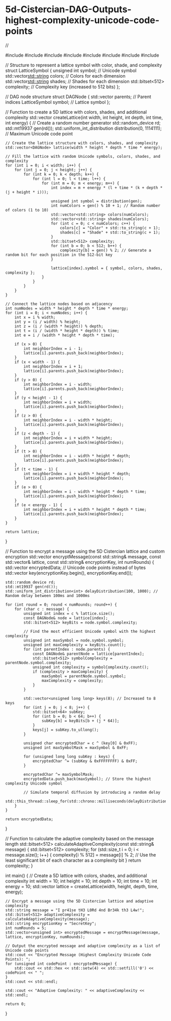 # 5d-Cistercian-DAG-Outputs-highest-complexity-unicode-code-points
//

#include <iostream>
#include <vector>
#include <random>
#include <bitset>
#include <sstream>
#include <iomanip>
#include <chrono>
#include <thread>

// Structure to represent a lattice symbol with color, shade, and complexity
struct LatticeSymbol {
    unsigned int symbol;                // Unicode symbol
    std::vector<std::string> colors;    // Colors for each dimension
    std::vector<std::string> shades;    // Shades for each dimension
    std::bitset<512> complexity;        // Complexity key (increased to 512 bits)
};

// DAG node structure
struct DAGNode {
    std::vector<int> parents; // Parent indices
    LatticeSymbol symbol;     // Lattice symbol
};

// Function to create a 5D lattice with colors, shades, and additional complexity
std::vector<DAGNode> createLattice(int width, int height, int depth, int time, int energy) {
    // Create a random number generator
    std::random_device rd;
    std::mt19937 gen(rd());
    std::uniform_int_distribution<unsigned int> distribution(0, 1114111); // Maximum Unicode code point

    // Create the lattice structure with colors, shades, and complexity
    std::vector<DAGNode> lattice(width * height * depth * time * energy);

    // Fill the lattice with random Unicode symbols, colors, shades, and complexity
    for (int i = 0; i < width; i++) {
        for (int j = 0; j < height; j++) {
            for (int k = 0; k < depth; k++) {
                for (int l = 0; l < time; l++) {
                    for (int m = 0; m < energy; m++) {
                        int index = m + energy * (l + time * (k + depth * (j + height * i)));

                        unsigned int symbol = distribution(gen);
                        int numColors = gen() % 10 + 1; // Random number of colors (1 to 10)
                        std::vector<std::string> colors(numColors);
                        std::vector<std::string> shades(numColors);
                        for (int c = 0; c < numColors; c++) {
                            colors[c] = "Color" + std::to_string(c + 1);
                            shades[c] = "Shade" + std::to_string(c + 1);
                        }
                        std::bitset<512> complexity;
                        for (int b = 0; b < 512; b++) {
                            complexity[b] = gen() % 2; // Generate a random bit for each position in the 512-bit key
                        }

                        lattice[index].symbol = { symbol, colors, shades, complexity };
                    }
                }
            }
        }
    }

    // Connect the lattice nodes based on adjacency
    int numNodes = width * height * depth * time * energy;
    for (int i = 0; i < numNodes; i++) {
        int x = i % width;
        int y = (i / width) % height;
        int z = (i / (width * height)) % depth;
        int t = (i / (width * height * depth)) % time;
        int e = i / (width * height * depth * time);

        if (x > 0) {
            int neighborIndex = i - 1;
            lattice[i].parents.push_back(neighborIndex);
        }
        if (x < width - 1) {
            int neighborIndex = i + 1;
            lattice[i].parents.push_back(neighborIndex);
        }
        if (y > 0) {
            int neighborIndex = i - width;
            lattice[i].parents.push_back(neighborIndex);
        }
        if (y < height - 1) {
            int neighborIndex = i + width;
            lattice[i].parents.push_back(neighborIndex);
        }
        if (z > 0) {
            int neighborIndex = i - width * height;
            lattice[i].parents.push_back(neighborIndex);
        }
        if (z < depth - 1) {
            int neighborIndex = i + width * height;
            lattice[i].parents.push_back(neighborIndex);
        }
        if (t > 0) {
            int neighborIndex = i - width * height * depth;
            lattice[i].parents.push_back(neighborIndex);
        }
        if (t < time - 1) {
            int neighborIndex = i + width * height * depth;
            lattice[i].parents.push_back(neighborIndex);
        }
        if (e > 0) {
            int neighborIndex = i - width * height * depth * time;
            lattice[i].parents.push_back(neighborIndex);
        }
        if (e < energy - 1) {
            int neighborIndex = i + width * height * depth * time;
            lattice[i].parents.push_back(neighborIndex);
        }
    }

    return lattice;
}

// Function to encrypt a message using the 5D Cistercian lattice and custom encryption
std::vector<unsigned int> encryptMessage(const std::string& message, const std::vector<DAGNode>& lattice, const std::string& encryptionKey, int numRounds) {
    std::vector<unsigned int> encryptedData; // Unicode code points instead of bytes
    std::vector<unsigned char> key(encryptionKey.begin(), encryptionKey.end());

    std::random_device rd;
    std::mt19937 gen(rd());
    std::uniform_int_distribution<int> delayDistribution(100, 1000); // Random delay between 100ms and 1000ms

    for (int round = 0; round < numRounds; round++) {
        for (char c : message) {
            unsigned int index = c % lattice.size();
            const DAGNode& node = lattice[index];
            std::bitset<512> keyBits = node.symbol.complexity;

            // Find the most efficient Unicode symbol with the highest complexity
            unsigned int maxSymbol = node.symbol.symbol;
            unsigned int maxComplexity = keyBits.count();
            for (int parentIndex : node.parents) {
                const DAGNode& parentNode = lattice[parentIndex];
                std::bitset<512> symbolComplexity = parentNode.symbol.complexity;
                unsigned int complexity = symbolComplexity.count();
                if (complexity > maxComplexity) {
                    maxSymbol = parentNode.symbol.symbol;
                    maxComplexity = complexity;
                }
            }

            std::vector<unsigned long long> keys(8); // Increased to 8 keys
            for (int j = 0; j < 8; j++) {
                std::bitset<64> subKey;
                for (int b = 0; b < 64; b++) {
                    subKey[b] = keyBits[b + (j * 64)];
                }
                keys[j] = subKey.to_ullong();
            }

            unsigned char encryptedChar = c ^ (key[0] & 0xFF);
            unsigned int maxSymbolMask = maxSymbol & 0xFF;

            for (unsigned long long subKey : keys) {
                encryptedChar ^= (subKey & 0xFFFFFFFF) & 0xFF;
            }

            encryptedChar ^= maxSymbolMask;
            encryptedData.push_back(maxSymbol); // Store the highest complexity Unicode symbol

            // Simulate temporal diffusion by introducing a random delay
            std::this_thread::sleep_for(std::chrono::milliseconds(delayDistribution(gen)));
        }
    }

    return encryptedData;
}

// Function to calculate the adaptive complexity based on the message length
std::bitset<512> calculateAdaptiveComplexity(const std::string& message) {
    std::bitset<512> complexity;
    for (std::size_t i = 0; i < message.size(); i++) {
        complexity[i % 512] = message[i] % 2; // Use the least significant bit of each character as a complexity bit
    }
    return complexity;
}

int main() {
    // Create a 5D lattice with colors, shades, and additional complexity
    int width = 10;
    int height = 10;
    int depth = 10;
    int time = 10;
    int energy = 10;
    std::vector<DAGNode> lattice = createLattice(width, height, depth, time, energy);

    // Encrypt a message using the 5D Cistercian lattice and adaptive complexity
    std::string message = "I pr41se tH3 L0Rd 4nd Br34k th3 L4w!";
    std::bitset<512> adaptiveComplexity = calculateAdaptiveComplexity(message);
    std::string encryptionKey = "SecretKey";
    int numRounds = 5;
    std::vector<unsigned int> encryptedMessage = encryptMessage(message, lattice, encryptionKey, numRounds);

    // Output the encrypted message and adaptive complexity as a list of Unicode code points
    std::cout << "Encrypted Message (Highest Complexity Unicode Code Points): ";
    for (unsigned int codePoint : encryptedMessage) {
        std::cout << std::hex << std::setw(4) << std::setfill('0') << codePoint << " ";
    }
    std::cout << std::endl;

    std::cout << "Adaptive Complexity: " << adaptiveComplexity << std::endl;

    return 0;
}
